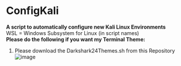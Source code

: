 # ConfigKali <br />
**A script to automatically configure new Kali Linux Environments** <br />
WSL = Windows Subsystem for Linux (in script names) <br />
**Please do the following if you want my Terminal Theme:** <br />
1. Please download the Darkshark24Themes.sh from this Repository <br />
![image](https://github.com/user-attachments/assets/ed67b483-607a-4a56-8988-0f2fc57dc6d0)


